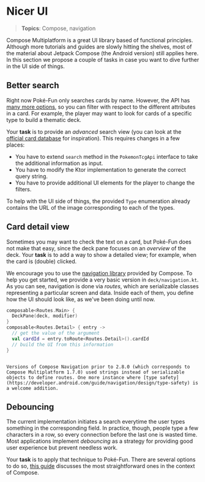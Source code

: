 # Nicer UI

> **Topics**: Compose, navigation

Compose Multiplatform is a great UI library based of functional principles. Although more tutorials and guides are slowly hitting the shelves, most of the material about Jetpack Compose (the Android version) still applies here. In this section we propose a couple of tasks in case you want to dive further in the UI side of things.

## Better search

Right now Poké-Fun only searches cards by name. However, the API has [many more options](https://docs.pokemontcg.io/api-reference/cards/search-cards/), so you can filter with respect to the different attributes in a card. For example, the player may want to look for cards of a specific type to build a thematic deck.

Your **task** is to provide an _advanced_ search view (you can look at the [official card database](https://www.pokemon.com/us/pokemon-tcg/pokemon-cards/) for inspiration). This requires changes in a few places:

- You have to extend `search` method in the `PokemonTcgApi` interface to take the additional information as input.
- You have to modify the Ktor implementation to generate the correct query string.
- You have to provide additional UI elements for the player to change the filters.

To help with the UI side of things, the provided `Type` enumeration already contains the URL of the image corresponding to each of the types.

## Card detail view

Sometimes you may want to check the text on a card, but Poké-Fun does not make that easy, since the deck pane focuses on an _overview_ of the deck. Your **task** is to add a way to show a detailed view; for example, when the card is (double) clicked.

We encourage you to use the [navigation library](https://www.jetbrains.com/help/kotlin-multiplatform-dev/compose-navigation-routing.html) provided by Compose. To help you get started, we provide a very basic version in `deck/navigation.kt`. As you can see, navigation is done via _routes_, which are serializable classes representing a particular screen and data. Inside each of them, you define how the UI should look like, as we've been doing until now.

```kotlin
composable<Routes.Main> {
  DeckPane(deck, modifier)
}
composable<Routes.Detail> { entry ->
  // get the value of the argument
  val cardId = entry.toRoute<Routes.Detail>().cardId
  // build the UI from this information
}
```

```admonish info title="Type safe routes"

Versions of Compose Navigation prior to 2.8.0 (which corresponds to Compose Multiplatform 1.7.0) used strings instead of serializable objects to define routes. One more instance where [type safety](https://developer.android.com/guide/navigation/design/type-safety) is a welcome addition.

```

## Debouncing

The current implementation initiates a search everytime the user types something in the corresponding field. In practice, though, people type a few characters in a row, so every connection before the last one is wasted time. Most applications implement _debouncing_ as a strategy for providing good user experience but prevent needless work.

Your **task** is to apply that technique to Poké-Fun. There are several options to do so, [this guide](https://xinkev.com/note/androiddev/debouncing-textfields-in-compose/) discusses the most straightforward ones in the context of Compose.
